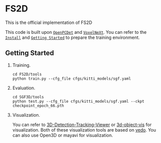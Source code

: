# FS2D
 This is the official implementation of FS2D

This code is built upon [`OpenPCDet`](https://github.com/open-mmlab/OpenPCDet) and [`VoxelNeXt`](https://github.com/dvlab-research/VoxelNeXt/tree/master).
You can refer to the [`Install`](https://github.com/open-mmlab/OpenPCDet/blob/master/docs/INSTALL.md) and [`Getting Started`](https://github.com/open-mmlab/OpenPCDet/blob/master/docs/GETTING_STARTED.md) to prepare the training environment.

## Getting Started
1. Training.

    ```
    cd FS2D/tools
    python train.py --cfg_file cfgs/kitti_models/sgf.yaml
    ```

2. Evaluation.

    ```
    cd SGF3D/tools
    python test.py --cfg_file cfgs/kitti_models/sgf.yaml --ckpt checkpoint_epoch_66.pth
    ```

3. Visualization.

   You can refer to [3D-Detection-Tracking-Viewer](https://github.com/hailanyi/3D-Detection-Tracking-Viewer) or [3d-object-vis](https://github.com/DeclK/3d-object-vis) for visualization. Both of these visualization tools are based on [vedo](https://github.com/marcomusy/vedo).
You can also use Open3D or mayavi for visualization.